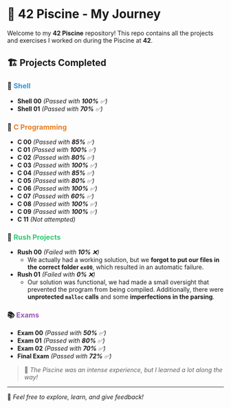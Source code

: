# 🎯 42 Piscine - My Journey

Welcome to my **42 Piscine** repository! This repo contains all the projects and exercises I worked on during the Piscine at **42**.

## 🏗 Projects Completed

### 🐚 <span style="color:#3498db;">Shell</span>
- **Shell 00** _(Passed with **100%** ✅)_
- **Shell 01** _(Passed with **70%** ✅)_

### 🔢 <span style="color:#e67e22;">C Programming</span>
- **C 00** _(Passed with **85%** ✅)_
- **C 01** _(Passed with **100%** ✅)_
- **C 02** _(Passed with **80%** ✅)_
- **C 03** _(Passed with **100%** ✅)_
- **C 04** _(Passed with **85%** ✅)_
- **C 05** _(Passed with **80%** ✅)_
- **C 06** _(Passed with **100%** ✅)_
- **C 07** _(Passed with **60%** ✅)_
- **C 08** _(Passed with **100%** ✅)_
- **C 09** _(Passed with **100%** ✅)_
- **C 11** _(Not attempted)_

### 🚀 <span style="color:#2ecc71;">Rush Projects</span>
- **Rush 00** _(Failed with **10%** ❌)_  
  - We actually had a working solution, but we **forgot to put our files in the correct folder `ex00`**, which resulted in an automatic failure.
- **Rush 01** _(Failed with **0%** ❌)_  
  - Our solution was functional, we had made a small oversight that prevented the program from being compiled. Additionally, there were **unprotected `malloc` calls** and some **imperfections in the parsing**.

### 📚 <span style="color:#9b59b6;">Exams</span>
- **Exam 00** _(Passed with **50%** ✅)_
- **Exam 01** _(Passed with **80%** ✅)_
- **Exam 02** _(Passed with **70%** ✅)_
- **Final Exam** _(Passed with **72%** ✅)_

> 🚀 *The Piscine was an intense experience, but I learned a lot along the way!*

---

🎯 *Feel free to explore, learn, and give feedback!*
